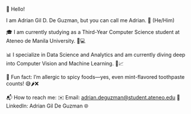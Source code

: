 👋 Hello!

I am Adrian Gil D. De Guzman, but you can call me Adrian. 🌟 (He/Him)

🎓 I am currently studying as a Third-Year Computer Science student at Ateneo de Manila University. 🦅💻

📊 I specialize in Data Science and Analytics and am currently diving deep into Computer Vision and Machine Learning. 🤖📈

🌟 Fun fact: I’m allergic to spicy foods—yes, even mint-flavored toothpaste counts! 😅🌶️❌

📬 How to reach me:
✉️ Email: adrian.deguzman@student.ateneo.edu
🔗 LinkedIn: Adrian Gil De Guzman 🌐



<!--
**dreyan22/dreyan22** is a ✨ _special_ ✨ repository because its `README.md` (this file) appears on your GitHub profile.

Here are some ideas to get you started:

- 🔭 I’m currently working on ...
- 🌱 I’m currently learning ...
- 👯 I’m looking to collaborate on ...
- 🤔 I’m looking for help with ...
- 💬 Ask me about ...
- 📫 How to reach me: ...
- 😄 Pronouns: ...
- ⚡ Fun fact: ...
-->
